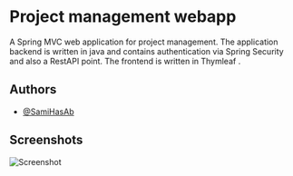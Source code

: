 
# Project management webapp

A Spring MVC web application for project management. The application backend is written in java and contains authentication via Spring Security and also a RestAPI point. The frontend is written in Thymleaf .


## Authors

- [@SamiHasAb](https://github.com/SamiHasAb)

  
## Screenshots

![Screenshot](screenshot.png)
  